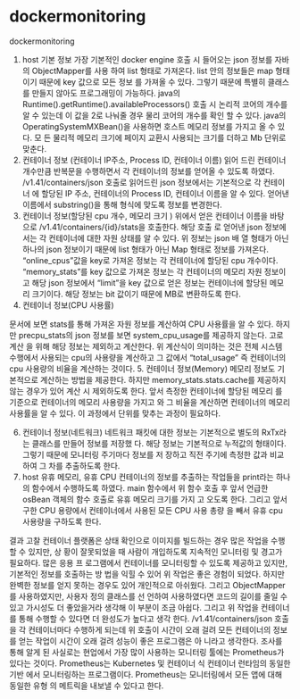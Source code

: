 # dockermonitoring
dockermonitoring
1. host 기본 정보
 가장 기본적인 docker engine 호출 시 들어오는 json 정보를 자바의 ObjectMapper를 사용 하여 list 형태로 가져온다. list 안의 정보들은 map 형태이기 때문에 key 값으로 모든 정보 를 가져올 수 있다. 그렇기 때문에 특별히 클래스를 만들지 않아도 프로그래밍이 가능하다.
java의 Runtime().getRuntime().availableProcessors() 호출 시 논리적 코어의 개수를 알 수 있는데 이 값을 2로 나눠줄 경우 물리 코어의 개수를 확인 할 수 있다.
java의 OperatingSystemMXBean()을 사용하면 호스트 메모리 정보를 가지고 올 수 있다. 모 든 물리적 메모리 크기에 페이지 교환시 사용되는 크기를 더하고 Mb 단위로 맞춘다.
2. 컨테이너 정보 (컨테이너 IP주소, Process ID, 컨테이너 이름)
 읽어 드린 컨테이너 개수만큼 반복문을 수행하면서 각 컨테이너의 정보를 얻어올 수 있도록 하였다. /v1.41/containers/json 호출로 읽어드린 json 정보에서는 기본적으로 각 컨테이너 에 할당된 IP 주소, 컨테이너의 Process ID, 컨테이너 이름을 알 수 있다. 얻어낸 이름에서 substring()을 통해 형식에 맞도록 정보를 변경한다.
3. 컨테이너 정보(할당된 cpu 개수, 메모리 크기 )
위에서 얻은 컨테이너 이름을 바탕으로 /v1.41/containers/{id}/stats을 호출한다. 해당 호출 로 얻어낸 json 정보에서는 각 컨테이너에 대한 자원 상태를 알 수 있다. 위 정보는 json 배 열 형태가 아닌 하나의 json 정보이기 때문에 list 형태가 아닌 Map 형태로 정보를 가져온다.
“online_cpus”값을 key로 가져온 정보는 각 컨테이너에 할당된 cpu 개수이다. “memory_stats”를 key 값으로 가져온 정보는 각 컨테이너의 메모리 자원 정보이고 해당 json 정보에서 “limit”을 key 값으로 얻은 정보는 컨테이너에 할당된 메모리 크기이다. 해당 정보는 bit 값이기 때문에 MB로 변환하도록 한다.
4. 컨테이너 정보(CPU 사용률)
   
문서에 보면 stats를 통해 가져온 자원 정보를 계산하여 CPU 사용률을 알 수 있다.
하지만 precpu_stats의 json 정보를 보면 system_cpu_usage를 제공하지 않는다. 고로 계산 을 위해 해당 정보는 제외하고 계산한다. 위 계산식이 의미하는 것은 전체 시스템 수행에서 사용되는 cpu의 사용량을 계산하고 그 값에서 “total_usage” 즉 컨테이너의 cpu 사용량의 비율을 계산하는 것이다.
5. 컨테이너 정보(Memory)
메모리 정보도 기본적으로 계산하는 방법을 제공한다. 하지만 memory_stats.stats.cache를 제공하지 않는 경우가 있어 계산 시 제외하도록 한다. 앞서 측정한 컨테이너에 할당된 메모리 를 기준으로 컨테이너의 메모리 사용량을 가지고 와 그 비율을 계산하면 컨테이너의 메모리 사용률을 알 수 있다. 이 과정에서 단위를 맞추는 과정이 필요하다.
 
6. 컨테이너 정보(네트워크)
네트워크 패킷에 대한 정보는 기본적으로 별도의 RxTx라는 클래스를 만들어 정보를 저장했 다. 해당 정보는 기본적으로 누적값의 형태이다. 그렇기 때문에 모니터링 주기마다 정보를 저 장하고 직전 주기에 측정한 값과 비교하여 그 차를 추출하도록 한다.
7. host 유휴 메모리, 유휴 CPU
컨테이너의 정보를 추출하는 작업들을 print라는 하나의 함수에서 수행하도록 하였다. main 함수에서 위 함수 호출 후 앞서 언급한 osBean 객체의 함수 호출로 유휴 메모리 크기를 가지 고 오도록 한다. 그리고 앞서 구한 CPU 용량에서 컨테이너에서 사용된 모든 CPU 사용 총량 을 빼서 유휴 cpu 사용량을 구하도록 한다.
  
결과
고찰
컨테이너 플랫폼은 상태 확인으로 이미지를 빌드하는 경우 많은 작업을 수행할 수 있지만, 상 황이 잘못되었을 때 사람이 개입하도록 지속적인 모니터링 및 경고가 필요하다. 많은 응용 프 로그램에서 컨테이너를 모니터링할 수 있도록 제공하고 있지만, 기본적인 정보를 호출하는 방 법을 익힐 수 있어 위 작업은 좋은 경험이 되었다. 하지만 완벽한 정보를 얻지 못하는 경우도 있어 개인적으로 아쉬웠다. 그리고 ObjectMapper를 사용하였지만, 사용자 정의 클래스를 선 언하여 사용하였다면 코드의 길이를 줄일 수 있고 가시성도 더 좋았을거라 생각해 이 부분이 조금 아쉽다. 그리고 위 작업을 컨테이너를 통해 수행할 수 있다면 더 완성도가 높다고 생각 한다. /v1.41/containers/json 호출을 각 컨테이너마다 수행하게 되는데 위 호출이 시간이 오래 걸려 모든 컨테이너의 정보를 얻는 작업이 시간이 오래 걸려 성능이 좋은 프로그램은 아 니라고 생각한다.
조사를 통해 알게 된 사실로는 현업에서 가장 많이 사용하는 모니터링 툴에는 Prometheus가 있다는 것이다. Prometheus는 Kubernetes 및 컨테이너 식 컨테이너 런타임의 동일한 기반 에서 모니터링하는 프로그램이다. Prometheus는 모니터링에서 모든 앱에 대해 동일한 유형 의 메트릭을 내보낼 수 있다고 한다.
